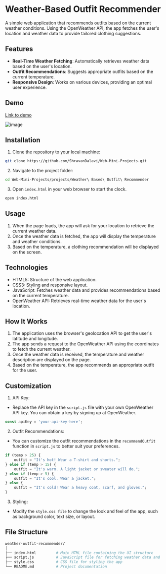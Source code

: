 # Weather-Based Outfit Recommender

A simple web application that recommends outfits based on the current weather conditions. Using the OpenWeather API, the app fetches the user's location and weather data to provide tailored clothing suggestions.

## Features

- **Real-Time Weather Fetching**: Automatically retrieves weather data based on the user's location.
- **Outfit Recommendations**: Suggests appropriate outfits based on the current temperature.
- **Responsive Design**: Works on various devices, providing an optimal user experience.

## Demo
[Link to demo](https://fhrwcx.csb.app/)

![image](https://github.com/user-attachments/assets/32928106-13d6-4659-8b1d-b5a6362fb999)


## Installation

1. Clone the repository to your local machine:
```bash
git clone https://github.com/ShravanDalavi/Web-Mini-Projects.git
```
2. Navigate to the project folder:
```bash
cd Web-Mini-Projects/projects/Weather\ Based\ Outfit\ Recommender
```
3. Open `index.html` in your web browser to start the clock.
```bash
open index.html
```

## Usage
1. When the page loads, the app will ask for your location to retrieve the current weather data.
2. Once the weather data is fetched, the app will display the temperature and weather conditions.
3. Based on the temperature, a clothing recommendation will be displayed on the screen.

## Technologies
- HTML5: Structure of the web application.
- CSS3: Styling and responsive layout.
- JavaScript: Fetches weather data and provides recommendations based on the current temperature.
- OpenWeather API: Retrieves real-time weather data for the user's location.

## How It Works

1. The application uses the browser's geolocation API to get the user's latitude and longitude.
2. The app sends a request to the OpenWeather API using the coordinates to fetch the current weather.
3. Once the weather data is received, the temperature and weather description are displayed on the page.
4. Based on the temperature, the app recommends an appropriate outfit for the user.

## Customization
1. API Key:
- Replace the API key in the `script.js` file with your own OpenWeather API key. You can obtain a key by signing up at OpenWeather.
```javascript
const apiKey = 'your-api-key-here';
```
2. Outfit Recommendations:
- You can customize the outfit recommendations in the `recommendOutfit` function in `script.js` to better suit your preferences.
```javascript
if (temp > 25) {
    outfit = "It's hot! Wear a T-shirt and shorts.";
} else if (temp > 15) {
    outfit = "It's warm. A light jacket or sweater will do.";
} else if (temp > 5) {
    outfit = "It's cool. Wear a jacket.";
} else {
    outfit = "It's cold! Wear a heavy coat, scarf, and gloves.";
}
```
3. Styling:
- Modify the `style.css file` to change the look and feel of the app, such as background color, text size, or layout.

## File Structure
```bash
weather-outfit-recommender/
│
├── index.html         # Main HTML file containing the UI structure
├── script.js          # JavaScript file for fetching weather data and generating recommendations
├── style.css          # CSS file for styling the app
└── README.md          # Project documentation
```
